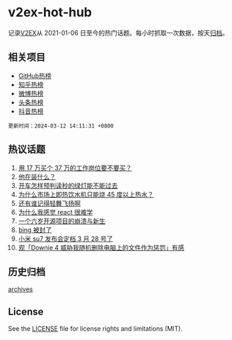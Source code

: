 # v2ex-hot-hub

 记录[V2EX](https://www.v2ex.com/)从 2021-01-06 日至今的热门话题。每小时抓取一次数据，按天[归档](archives)。
 
 ## 相关项目

- [GitHub热榜](https://github.com/lonnyzhang423/github-hot-hub)
- [知乎热榜](https://github.com/lonnyzhang423/zhihu-hot-hub)
- [微博热榜](https://github.com/lonnyzhang423/weibo-hot-hub)
- [头条热榜](https://github.com/lonnyzhang423/toutiao-hot-hub)
- [抖音热榜](https://github.com/lonnyzhang423/douyin-hot-hub)


 `更新时间：2024-03-12 14:11:31 +0800`

## 热议话题

1. [用 17 万买个 37 万的工作岗位要不要买？](https://www.v2ex.com/t/1022556)
1. [他在装什么？](https://www.v2ex.com/t/1022660)
1. [开车怎样预判读秒的绿灯能不能过去](https://www.v2ex.com/t/1022690)
1. [为什么市场上即热饮水机只能烧 45 度以上热水？](https://www.v2ex.com/t/1022731)
1. [还有谁记得轻舞飞扬啊](https://www.v2ex.com/t/1022739)
1. [为什么我感觉 react 很难学](https://www.v2ex.com/t/1022611)
1. [一个六岁开源项目的崩溃与新生](https://www.v2ex.com/t/1022766)
1. [bing 被封了](https://www.v2ex.com/t/1022722)
1. [小米 su7 发布会定档 3 月 28 号了](https://www.v2ex.com/t/1022756)
1. [观「Downie 4 威胁我随机删除电脑上的文件作为惩罚」有感](https://www.v2ex.com/t/1022720)

## 历史归档

[archives](archives)

## License

See the [LICENSE](LICENSE) file for license rights and limitations (MIT).
